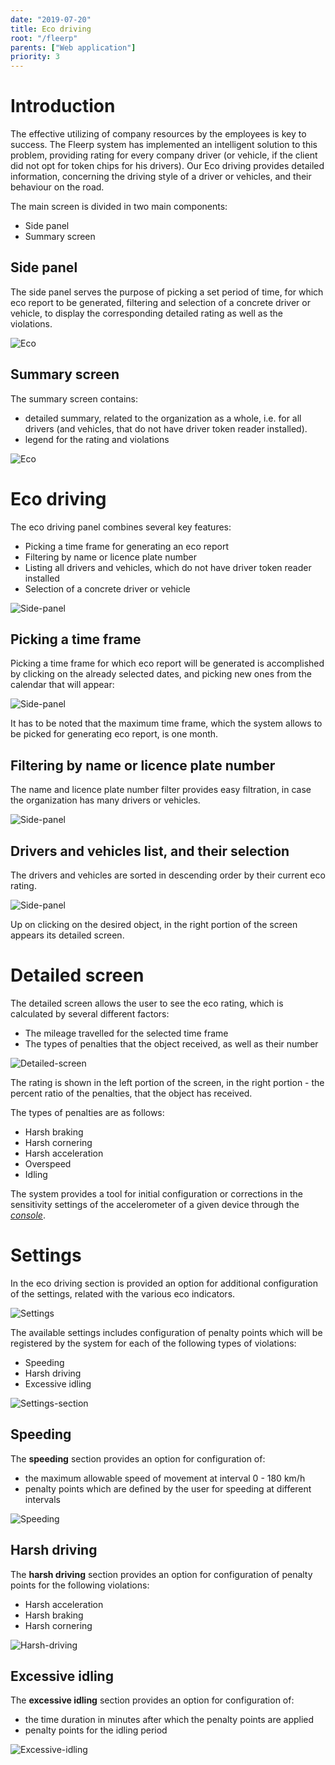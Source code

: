 ```yaml
---
date: "2019-07-20"
title: Eco driving
root: "/fleerp"
parents: ["Web application"]
priority: 3
---
```


# Introduction

The effective utilizing of company resources by the employees is key to success. The Fleerp system has implemented
an intelligent solution to this problem, providing rating for every company driver (or vehicle, if the client
did not opt for token chips for his drivers). Our Eco driving provides detailed information, concerning the driving
style of a driver or vehicles, and their behaviour on the road.

The main screen is divided in two main components:

- Side panel
- Summary screen

## Side panel

The side panel serves the purpose of picking a set period of time, for which eco report to be
generated, filtering and selection of a concrete driver or vehicle, to display the corresponding
detailed rating as well as the violations.

![Eco](images/side-panel-en.png)

## Summary screen

The summary screen contains:
- detailed summary, related to the organization as a whole, i.e. for all drivers (and vehicles, that do not
have driver token reader installed).
- legend for the rating and violations

![Eco](images/general-screen-en.png)

# Eco driving

The eco driving panel combines several key features:

- Picking a time frame for generating an eco report
- Filtering by name or licence plate number
- Listing all drivers and vehicles, which do not have driver token reader installed
- Selection of a concrete driver or vehicle

![Side-panel](images/eco-en.png)

## Picking a time frame

Picking a time frame for which eco report will be generated is accomplished by clicking on the already
selected dates, and picking new ones from the calendar that will appear:

![Side-panel](images/range-picker-en.png)

It has to be noted that the maximum time frame, which the system allows to be picked for generating eco report, is one month.

## Filtering by name or licence plate number

The name and licence plate number filter provides easy filtration, in case the organization has many drivers or vehicles.

![Side-panel](images/filter-en.png)

## Drivers and vehicles list, and their selection

The drivers and vehicles are sorted in descending order by their current eco rating.

![Side-panel](images/list-en.png)

Up on clicking on the desired object, in the right portion of the screen appears its detailed screen.

# Detailed screen

The detailed screen allows the user to see the eco rating, which is calculated by several different factors:

- The mileage travelled for the selected time frame
- The types of penalties that the object received, as well as their number

![Detailed-screen](images/detailed-screen-en.png)

The rating is shown in the left portion of the screen, in the right portion - the percent ratio of the penalties, that
the object has received.

The types of penalties are as follows:

- Harsh braking
- Harsh cornering
- Harsh acceleration
- Overspeed
- Idling

The system provides a tool for initial configuration or corrections in the sensitivity settings of the accelerometer of
a given device through the [_console_](../../settings/tobjects/details/console/consol).

# Settings

In the eco driving section is provided an option for additional configuration of the settings, related with the various eco indicators.

![Settings](images/settings-en.png)

The available settings includes configuration of penalty points which will be registered by the system for each of the following types of violations:

- Speeding
- Harsh driving
- Excessive idling

![Settings-section](images/settings-section-en.png)

## Speeding

The **speeding** section provides an option for configuration of:
- the maximum allowable speed of movement at interval 0 - 180 km/h
- penalty points which are defined by the user for speeding at different intervals

![Speeding](images/speeding-en.png)

## Harsh driving

The **harsh driving** section provides an option for configuration of penalty points for the following violations:
- Harsh acceleration
- Harsh braking
- Harsh cornering

![Harsh-driving](images/harsh-driving-en.png)

## Excessive idling

The **excessive idling** section provides an option for configuration of:
- the time duration in minutes after which the penalty points are applied
- penalty points for the idling period

![Excessive-idling](images/excessive-idling-en.png)
